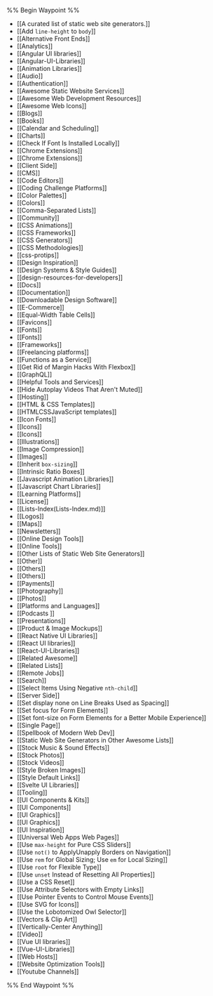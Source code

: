 %% Begin Waypoint %%
- [[A curated list of static web site generators.]]
- [[Add `line-height` to `body`]]
- [[Alternative Front Ends]]
- [[Analytics]]
- [[Angular UI libraries]]
- [[Angular-UI-Libraries]]
- [[Animation Libraries]]
- [[Audio]]
- [[Authentication]]
- [[Awesome Static Website Services]]
- [[Awesome Web Development Resources]]
- [[Awesome Web Icons]]
- [[Blogs]]
- [[Books]]
- [[Calendar and Scheduling]]
- [[Charts]]
- [[Check If Font Is Installed Locally]]
- [[Chrome Extensions]]
- [[Chrome Extensions]]
- [[Client Side]]
- [[CMS]]
- [[Code Editors]]
- [[Coding Challenge Platforms]]
- [[Color Palettes]]
- [[Colors]]
- [[Comma-Separated Lists]]
- [[Community]]
- [[CSS Animations]]
- [[CSS Frameworks]]
- [[CSS Generators]]
- [[CSS Methodologies]]
- [[css-protips]]
- [[Design Inspiration]]
- [[Design Systems & Style Guides]]
- [[design-resources-for-developers]]
- [[Docs]]
- [[Documentation]]
- [[Downloadable Design Software]]
- [[E-Commerce]]
- [[Equal-Width Table Cells]]
- [[Favicons]]
- [[Fonts]]
- [[Fonts]]
- [[Frameworks]]
- [[Freelancing platforms]]
- [[Functions as a Service]]
- [[Get Rid of Margin Hacks With Flexbox]]
- [[GraphQL]]
- [[Helpful Tools and Services]]
- [[Hide Autoplay Videos That Aren't Muted]]
- [[Hosting]]
- [[HTML & CSS Templates]]
- [[HTMLCSSJavaScript templates]]
- [[Icon Fonts]]
- [[Icons]]
- [[Icons]]
- [[Illustrations]]
- [[Image Compression]]
- [[Images]]
- [[Inherit `box-sizing`]]
- [[Intrinsic Ratio Boxes]]
- [[Javascript Animation Libraries]]
- [[Javascript Chart Libraries]]
- [[Learning Platforms]]
- [[License]]
- [[Lists-Index(Lists-Index.md)]]
- [[Logos]]
- [[Maps]]
- [[Newsletters]]
- [[Online Design Tools]]
- [[Online Tools]]
- [[Other Lists of Static Web Site Generators]]
- [[Other]]
- [[Others]]
- [[Others]]
- [[Payments]]
- [[Photography]]
- [[Photos]]
- [[Platforms and Languages]]
- [[Podcasts ]]
- [[Presentations]]
- [[Product & Image Mockups]]
- [[React Native UI Libraries]]
- [[React UI libraries]]
- [[React-UI-Libraries]]
- [[Related Awesome]]
- [[Related Lists]]
- [[Remote Jobs]]
- [[Search]]
- [[Select Items Using Negative `nth-child`]]
- [[Server Side]]
- [[Set display none on Line Breaks Used as Spacing]]
- [[Set focus for Form Elements]]
- [[Set font-size on Form Elements for a Better Mobile Experience]]
- [[Single Page]]
- [[Spellbook of Modern Web Dev]]
- [[Static Web Site Generators in Other Awesome Lists]]
- [[Stock Music & Sound Effects]]
- [[Stock Photos]]
- [[Stock Videos]]
- [[Style Broken Images]]
- [[Style Default Links]]
- [[Svelte UI Libraries]]
- [[Tooling]]
- [[UI Components & Kits]]
- [[UI Components]]
- [[UI Graphics]]
- [[UI Graphics]]
- [[UI Inspiration]]
- [[Universal Web Apps  Web Pages]]
- [[Use `max-height` for Pure CSS Sliders]]
- [[Use `not()` to ApplyUnapply Borders on Navigation]]
- [[Use `rem` for Global Sizing; Use `em` for Local Sizing]]
- [[Use `root` for Flexible Type]]
- [[Use `unset` Instead of Resetting All Properties]]
- [[Use a CSS Reset]]
- [[Use Attribute Selectors with Empty Links]]
- [[Use Pointer Events to Control Mouse Events]]
- [[Use SVG for Icons]]
- [[Use the Lobotomized Owl Selector]]
- [[Vectors & Clip Art]]
- [[Vertically-Center Anything]]
- [[Video]]
- [[Vue UI libraries]]
- [[Vue-UI-Libraries]]
- [[Web Hosts]]
- [[Website Optimization Tools]]
- [[Youtube Channels]]

%% End Waypoint %%
